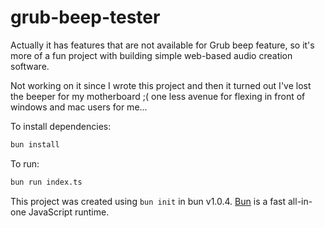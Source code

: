 # grub-beep-tester

Actually it has features that are not available for Grub beep feature, so it's more of a fun project with building simple web-based audio creation software. 

Not working on it since I wrote this project and then it turned out I've lost the beeper for my motherboard ;( one less avenue for flexing in front of windows and mac users for me...

To install dependencies:

```bash
bun install
```

To run:

```bash
bun run index.ts
```

This project was created using `bun init` in bun v1.0.4. [Bun](https://bun.sh) is a fast all-in-one JavaScript runtime.
